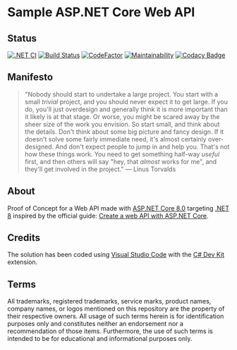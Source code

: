 # Sample ASP.NET Core Web API

## Status

[![.NET CI](https://github.com/nanotaboada/Dotnet.Samples.AspNetCore.WebApi/actions/workflows/dotnet.yml/badge.svg)](https://github.com/nanotaboada/Dotnet.Samples.AspNetCore.WebApi/actions/workflows/dotnet.yml) [![Build Status](https://dev.azure.com/nanotaboada/Dotnet.Samples.AspNetCore.WebApi/_apis/build/status%2FDotnet.Samples.AspNetCore.WebApi?branchName=master)](https://dev.azure.com/nanotaboada/Dotnet.Samples.AspNetCore.WebApi/_build/latest?definitionId=14&branchName=master) [![CodeFactor](https://www.codefactor.io/repository/github/nanotaboada/Dotnet.Samples.AspNetCore.WebApi/badge)](https://www.codefactor.io/repository/github/nanotaboada/Dotnet.Samples.AspNetCore.WebApi) [![Maintainability](https://api.codeclimate.com/v1/badges/bf3f4d6ef4bf7aa2e875/maintainability)](https://codeclimate.com/github/nanotaboada/Dotnet.Samples.AspNetCore.WebApi/maintainability) [![Codacy Badge](https://app.codacy.com/project/badge/Grade/ac7b7e22f1cd4d9d9233b36982b0d6a9)](https://app.codacy.com/gh/nanotaboada/Dotnet.Samples.AspNetCore.WebApi/dashboard?utm_source=gh&utm_medium=referral&utm_content=&utm_campaign=Badge_grade)

## Manifesto

> "Nobody should start to undertake a large project. You start with a small _trivial_ project, and you should never expect it to get large. If you do, you'll just overdesign and generally think it is more important than it likely is at that stage. Or worse, you might be scared away by the sheer size of the work you envision. So start small, and think about the details. Don't think about some big picture and fancy design. If it doesn't solve some fairly immediate need, it's almost certainly over-designed. And don't expect people to jump in and help you. That's not how these things work. You need to get something half-way _useful_ first, and then others will say "hey, that _almost_ works for me", and they'll get involved in the project." — Linus Torvalds

## About

Proof of Concept for a Web API made with [ASP.NET Core 8.0](https://learn.microsoft.com/en-us/aspnet/core/release-notes/aspnetcore-8.0?view=aspnetcore-8.0) targeting [.NET 8](https://learn.microsoft.com/en-us/dotnet/core/whats-new/dotnet-8) inspired by the official guide: [Create a web API with ASP.NET Core](https://learn.microsoft.com/en-us/aspnet/core/tutorials/first-web-api?view=aspnetcore-8.0&tabs=visual-studio-code).

## Credits

The solution has been coded using [Visual Studio Code](https://code.visualstudio.com/) with the [C# Dev Kit](https://marketplace.visualstudio.com/items?itemName=ms-dotnettools.csdevkit) extension.

## Terms

All trademarks, registered trademarks, service marks, product names, company names, or logos mentioned on this repository are the property of their respective owners. All usage of such terms herein is for identification purposes only and constitutes neither an endorsement nor a recommendation of those items. Furthermore, the use of such terms is intended to be for educational and informational purposes only.

